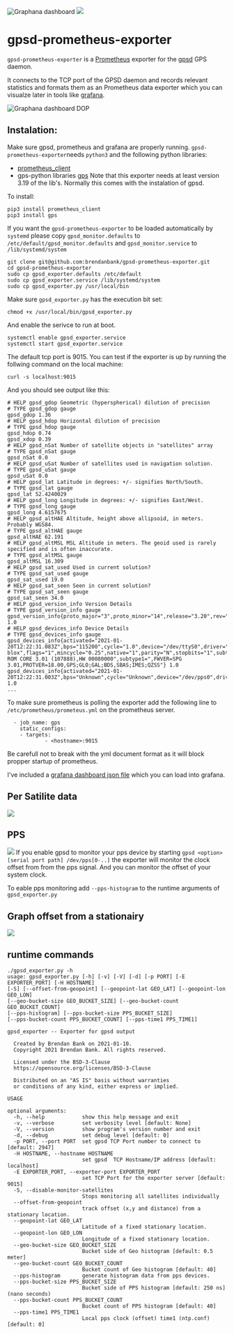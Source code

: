 ![Graphana dashboard](https://github.com/brendanbank/gpsd-prometheus-exporter/blob/ce8d05be537ec7fe935bad0c9479cf3e0770b41a/img/grafana_gpsd_dashboard_1.png?raw=true)
![](https://github.com/brendanbank/gpsd-prometheus-exporter/blob/ce8d05be537ec7fe935bad0c9479cf3e0770b41a/img/clock_pps_offset.png?raw=true)
# gpsd-prometheus-exporter


`gpsd-prometheus-exporter` is a [Prometheus](https://prometheus.io/) exporter for the [gpsd](https://gpsd.gitlab.io/gpsd/) GPS daemon. 

It connects to the TCP port of the GPSD daemon and records relevant statistics and formats them as an Prometheus data exporter which you can visualze later in tools like [grafana](https://grafana.com/).

![Graphana dashboard DOP](https://github.com/brendanbank/gpsd-prometheus-exporter/blob/ce8d05be537ec7fe935bad0c9479cf3e0770b41a/img/dop.png?raw=true)


## Instalation:

Make sure gpsd, prometheus and grafana are properly running. `gpsd-prometheus-exporter`needs `python3` and the following python libraries:

* [prometheus_client](https://github.com/prometheus/client_python)
* gps-python libraries [gps](https://gpsd.gitlab.io/gpsd/) Note that this exporter needs at least version 3.19 of the lib's. Normally this comes with the instalation of gpsd.

To install:

	pip3 install prometheus_client
	pip3 install gps

If you want the `gpsd-prometheus-exporter` to be loaded automatically by `systemd` please copy `gpsd_monitor.defaults` to 
`/etc/default/gpsd_monitor.defaults` and `gpsd_monitor.service` to `/lib/systemd/system`

	git clone git@github.com:brendanbank/gpsd-prometheus-exporter.git
	cd gpsd-prometheus-exporter
	sudo cp gpsd_exporter.defaults /etc/default
	sudo cp gpsd_exporter.service /lib/systemd/system
	sudo cp gpsd_exporter.py /usr/local/bin

Make sure `gpsd_exporter.py` has the execution bit set:

	chmod +x /usr/local/bin/gpsd_exporter.py
	
And enable the serivce to run at boot.
	
	systemctl enable gpsd_exporter.service
	systemctl start gpsd_exporter.service
	
The default tcp port is 9015. You can test if the exporter is up by running the follwing command on the local machine:

	curl -s localhost:9015
	
And you should see output like this:

	# HELP gpsd_gdop Geometric (hyperspherical) dilution of precision
	# TYPE gpsd_gdop gauge
	gpsd_gdop 1.36
	# HELP gpsd_hdop Horizontal dilution of precision
	# TYPE gpsd_hdop gauge
	gpsd_hdop 0.74
	gpsd_xdop 0.39
	# HELP gpsd_nSat Number of satellite objects in "satellites" array
	# TYPE gpsd_nSat gauge
	gpsd_nSat 0.0
	# HELP gpsd_uSat Number of satellites used in navigation solution.
	# TYPE gpsd_uSat gauge
	gpsd_uSat 0.0
	# HELP gpsd_lat Latitude in degrees: +/- signifies North/South.
	# TYPE gpsd_lat gauge
	gpsd_lat 52.4240029
	# HELP gpsd_long Longitude in degrees: +/- signifies East/West.
	# TYPE gpsd_long gauge
	gpsd_long 4.6157675
	# HELP gpsd_altHAE Altitude, height above allipsoid, in meters. Probably WGS84.
	# TYPE gpsd_altHAE gauge
	gpsd_altHAE 62.191
	# HELP gpsd_altMSL MSL Altitude in meters. The geoid used is rarely specified and is often inaccurate.
	# TYPE gpsd_altMSL gauge
	gpsd_altMSL 16.309
	# HELP gpsd_sat_used Used in current solution? 
	# TYPE gpsd_sat_used gauge
	gpsd_sat_used 19.0
	# HELP gpsd_sat_seen Seen in current solution? 
	# TYPE gpsd_sat_seen gauge
	gpsd_sat_seen 34.0
	# HELP gpsd_version_info Version Details
	# TYPE gpsd_version_info gauge
	gpsd_version_info{proto_major="3",proto_minor="14",release="3.20",rev="3.20"} 1.0
	# HELP gpsd_devices_info Device Details
	# TYPE gpsd_devices_info gauge
	gpsd_devices_info{activated="2021-01-20T12:22:31.083Z",bps="115200",cycle="1.0",device="/dev/ttyS0",driver="u-blox",flags="1",mincycle="0.25",native="1",parity="N",stopbits="1",subtype="SW ROM CORE 3.01 (107888),HW 00080000",subtype1=",FWVER=SPG 3.01,PROTVER=18.00,GPS;GLO;GAL;BDS,SBAS;IMES;QZSS"} 1.0
	gpsd_devices_info{activated="2021-01-20T12:22:31.003Z",bps="Unknown",cycle="Unknown",device="/dev/pps0",driver="PPS",flags="Unknown",mincycle="Unknown",native="Unknown",parity="Unknown",stopbits="Unknown",subtype="Unknown",subtype1="Unknown"} 1.0
	...

To make sure prometheus is polling the exporter add the following line to `/etc/prometheus/prometeus.yml` on the prometheus server.

	  - job_name: gps
    	static_configs:
        - targets: 
                - <hostname>:9015

Be carefull not to break with the yml document format as it will block propper startup of prometheus.

I've included a [grafana dashboard json file](https://raw.githubusercontent.com/brendanbank/gpsd-prometheus-exporter/main/gpsd_grafana_dashboard.json) which you can load into grafana.

 
## Per Satilite data
![](https://github.com/brendanbank/gpsd-prometheus-exporter/blob/ce8d05be537ec7fe935bad0c9479cf3e0770b41a/img/sats.png?raw=true)

## PPS
![](https://github.com/brendanbank/gpsd-exporter/raw/master/img/clock_pps_offset.png?raw=true)
If you enable gpsd to monitor your pps device by starting `gpsd <option> [serial port path] /dev/pps[0-..]` the exporter will monitor the clock offset from from the pps signal. And you can monitor the offset of your system clock.

To eable pps monitoring add `--pps-histogram` to the runtime arguments of `gpsd_exporter.py`

## Graph offset from a stationairy
![](https://github.com/brendanbank/gpsd-prometheus-exporter/blob/ce8d05be537ec7fe935bad0c9479cf3e0770b41a/img/geo_offset.png?raw=true)

## runtime commands


	./gpsd_exporter.py -h
	usage: gpsd_exporter.py [-h] [-v] [-V] [-d] [-p PORT] [-E EXPORTER_PORT] [-H HOSTNAME] 
	[-S] [--offset-from-geopoint] [--geopoint-lat GEO_LAT] [--geopoint-lon GEO_LON] 
	[--geo-bucket-size GEO_BUCKET_SIZE] [--geo-bucket-count GEO_BUCKET_COUNT] 
	[--pps-histogram] [--pps-bucket-size PPS_BUCKET_SIZE]
	[--pps-bucket-count PPS_BUCKET_COUNT] [--pps-time1 PPS_TIME1]
	
	gpsd_exporter -- Exporter for gpsd output
	
	  Created by Brendan Bank on 2021-01-10.
	  Copyright 2021 Brendan Bank. All rights reserved.
	
	  Licensed under the BSD-3-Clause
	  https://opensource.org/licenses/BSD-3-Clause
	
	  Distributed on an "AS IS" basis without warranties
	  or conditions of any kind, either express or implied.
	
	USAGE
	
	optional arguments:
	  -h, --help            show this help message and exit
	  -v, --verbose         set verbosity level [default: None]
	  -V, --version         show program's version number and exit
	  -d, --debug           set debug level [default: 0]
	  -p PORT, --port PORT  set gpsd TCP Port number to connect to [default: 2947]
	  -H HOSTNAME, --hostname HOSTNAME
	                        set gpsd  TCP Hostname/IP address [default: localhost]
	  -E EXPORTER_PORT, --exporter-port EXPORTER_PORT
	                        set TCP Port for the exporter server [default: 9015]
	  -S, --disable-monitor-satellites
	                        Stops monitoring all satellites individually
	  --offset-from-geopoint
	                        track offset (x,y and distance) from a stationary location.
	  --geopoint-lat GEO_LAT
	                        Latitude of a fixed stationary location.
	  --geopoint-lon GEO_LON
	                        Longitude of a fixed stationary location.
	  --geo-bucket-size GEO_BUCKET_SIZE
	                        Bucket side of Geo histogram [default: 0.5 meter]
	  --geo-bucket-count GEO_BUCKET_COUNT
	                        Bucket count of Geo histogram [default: 40]
	  --pps-histogram       generate histogram data from pps devices.
	  --pps-bucket-size PPS_BUCKET_SIZE
	                        Bucket side of PPS histogram [default: 250 ns] (nano seconds)
	  --pps-bucket-count PPS_BUCKET_COUNT
	                        Bucket count of PPS histogram [default: 40]
	  --pps-time1 PPS_TIME1
	                        Local pps clock (offset) time1 (ntp.conf) [default: 0]

